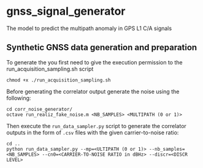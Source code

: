 # gnss_signal_generator

The model to predict the multipath anomaly in GPS L1 C/A signals



## Synthetic GNSS data generation and preparation
To generate the  you first need to give the execution permission to the run_acquisition_sampling.sh script
```
chmod +x ./run_acquisition_sampling.sh
```
Before generating the correlator output generate the noise using the following:
```
cd corr_noise_generator/
octave run_realiz_fake_noise.m <NB_SAMPLES> <MULTIPATH (0 or 1)>
```
Then execute the ```run_data_sampler.py``` script to generate the correlator outputs in the form of ```.csv``` files with the given carrier-to-noise ratio:
```
cd ..
python run_data_sampler.py --mp=<ULTIPATH (0 or 1)> --nb_samples=<NB_SAMPLES> --cn0=<CARRIER-TO-NOISE RATIO in dBHz> --discr=<DISCR LEVEL>
```



